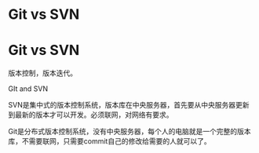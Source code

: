 # Git vs SVN

# Git vs SVN



版本控制，版本迭代。

GIt and SVN

SVN是集中式的版本控制系统，版本库在中央服务器，首先要从中央服务器更新到最新的版本才可以开发。必须联网，对网络有要求。

Git是分布式版本控制系统，没有中央服务器，每个人的电脑就是一个完整的版本库，不需要联网，只需要commit自己的修改给需要的人就可以了。








